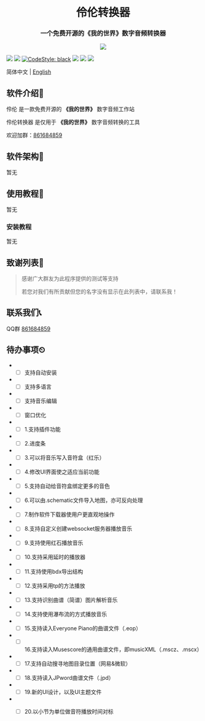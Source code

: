 <h1 align="center">伶伦转换器</h1>

<h3 align="center">一个免费开源的《我的世界》数字音频转换器</h3>

<p align="center">
<img src="https://forthebadge.com/images/badges/built-with-love.svg">
<p>


[![][Bilibili: 凌云金羿]](https://space.bilibili.com/397369002/)
[![][Bilibili: 诸葛亮与八卦阵]](https://space.bilibili.com/604072474) 
[![CodeStyle: black]](https://github.com/psf/black)
[![][python]](https://www.python.org/)
[![][license]](LICENSE)
[![][release]](../../releases)


简体中文 | [English](README_EN.md)


## 软件介绍🚀

伶伦 是一款免费开源的 **《我的世界》** 数字音频工作站

伶伦转换器 是仅用于 **《我的世界》** 数字音频转换的工具

欢迎加群：[861684859](https://jq.qq.com/?_wv=1027&k=hpeRxrYr)

## 软件架构🏢

暂无

## 使用教程📕

暂无

### 安装教程
暂无

## 致谢列表🙏

>  感谢广大群友为此程序提供的测试等支持
>
>  若您对我们有所贡献但您的名字没有显示在此列表中，请联系我！

## 联系我们📞

QQ群 [861684859](https://jq.qq.com/?_wv=1027&k=hpeRxrYr)

## 待办事项⏲

* - [ ] 支持自动安装
* - [ ] 支持多语言
* - [ ] 支持音乐编辑
* - [ ] 窗口优化
* - [ ] 1.支持插件功能
* - [ ] 2.进度条
* - [ ] 3.可以将音乐写入音符盒（红乐）
* - [ ] 4.修改UI界面使之适应当前功能
* - [ ] 5.支持自动给音符盒绑定更多的音色
* - [ ] 6.可以由.schematic文件导入地图，亦可反向处理
* - [ ] 7.制作软件下载器使用户更直观地操作
* - [ ] 8.支持自定义创建websocket服务器播放音乐
* - [ ] 9.支持使用红石播放音乐
* - [ ] 10.支持采用延时的播放器
* - [ ] 11.支持使用bdx导出结构
* - [ ] 12.支持采用tp的方法播放
* - [ ] 13.支持识别曲谱（简谱）图片解析音乐
* - [ ] 14.支持使用瀑布流的方式播放音乐
* - [ ] 15.支持读入Everyone Piano的曲谱文件（.eop）
* - [ ] 16.支持读入Musescore的通用曲谱文件，即musicXML（.mscz、.mscx）
* - [ ] 17.支持自动搜寻地图目录位置（网易&微软）
* - [ ] 18.支持读入JPword曲谱文件（.jpd）
* - [ ] 19.新的UI设计，以及UI主题文件
* - [ ] 20.以小节为单位做音符播放时间对标



[Bilibili: 凌云金羿]: https://img.shields.io/badge/Bilibili-%E5%87%8C%E4%BA%91%E9%87%91%E7%BE%BF-00A1E7?style=for-the-badge
[Bilibili: 诸葛亮与八卦阵]: https://img.shields.io/badge/Bilibili-%E8%AF%B8%E8%91%9B%E4%BA%AE%E4%B8%8E%E5%85%AB%E5%8D%A6%E9%98%B5-00A1E7?style=for-the-badge
[CodeStyle: black]: https://img.shields.io/badge/code%20style-black-121110.svg?style=for-the-badge
[python]: https://img.shields.io/badge/python-3.6-AB70FF?style=for-the-badge
[release]: https://img.shields.io/github/v/release/EillesWan/Musicreater?style=for-the-badge
[license]: https://img.shields.io/badge/Licence-Apache-228B22?style=for-the-badge
